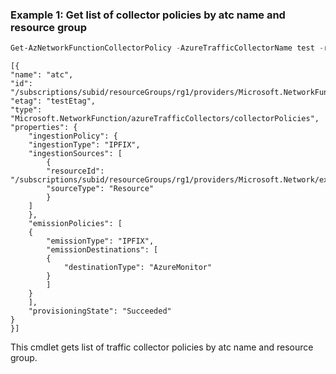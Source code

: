 ### Example 1: Get list of collector policies by atc name and resource group
```powershell
Get-AzNetworkFunctionCollectorPolicy -AzureTrafficCollectorName test -resourcegroup test
```

```output
[{
"name": "atc",
"id": "/subscriptions/subid/resourceGroups/rg1/providers/Microsoft.NetworkFunction/azureTrafficCollectors/atc/collectorPolicies/cp1",
"etag": "testEtag",
"type": "Microsoft.NetworkFunction/azureTrafficCollectors/collectorPolicies",
"properties": {
    "ingestionPolicy": {
    "ingestionType": "IPFIX",
    "ingestionSources": [
        {
        "resourceId": "/subscriptions/subid/resourceGroups/rg1/providers/Microsoft.Network/expressRouteCircuits/circuitName",
        "sourceType": "Resource"
        }
    ]
    },
    "emissionPolicies": [
    {
        "emissionType": "IPFIX",
        "emissionDestinations": [
        {
            "destinationType": "AzureMonitor"
        }
        ]
    }
    ],
    "provisioningState": "Succeeded"
}
}]
```

This cmdlet gets list of traffic collector policies by atc name and resource group.
